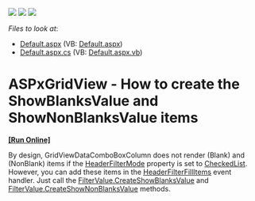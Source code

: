 <!-- default badges list -->
![](https://img.shields.io/endpoint?url=https://codecentral.devexpress.com/api/v1/VersionRange/128533717/13.1.4%2B)
[![](https://img.shields.io/badge/Open_in_DevExpress_Support_Center-FF7200?style=flat-square&logo=DevExpress&logoColor=white)](https://supportcenter.devexpress.com/ticket/details/E4218)
[![](https://img.shields.io/badge/📖_How_to_use_DevExpress_Examples-e9f6fc?style=flat-square)](https://docs.devexpress.com/GeneralInformation/403183)
<!-- default badges end -->
<!-- default file list -->
*Files to look at*:

* [Default.aspx](./CS/WebSite/Default.aspx) (VB: [Default.aspx](./VB/WebSite/Default.aspx))
* [Default.aspx.cs](./CS/WebSite/Default.aspx.cs) (VB: [Default.aspx.vb](./VB/WebSite/Default.aspx.vb))
<!-- default file list end -->
# ASPxGridView - How to create the ShowBlanksValue and ShowNonBlanksValue items
<!-- run online -->
**[[Run Online]](https://codecentral.devexpress.com/e4218/)**
<!-- run online end -->


<p>By design, GridViewDataComboBoxColumn does not render (Blank) and (NonBlank) items if the <a href="http://documentation.devexpress.com/#AspNet/DevExpressWebASPxGridViewGridViewDataColumnSettings_HeaderFilterModetopic"><u>HeaderFilterMode</u></a> property is set to <a href="http://documentation.devexpress.com/#AspNet/DevExpressWebASPxGridViewHeaderFilterModeEnumtopic"><u>CheckedList</u></a>. However, you can add these items in the <a href="http://documentation.devexpress.com/#AspNet/DevExpressWebASPxGridViewASPxGridView_HeaderFilterFillItemstopic"><u>HeaderFilterFillItems</u></a> event handler. Just call the <a href="http://documentation.devexpress.com/#AspNet/DevExpressWebASPxGridViewFilterValue_CreateShowBlanksValuetopic"><u>FilterValue.CreateShowBlanksValue</u></a> and <a href="http://documentation.devexpress.com/#AspNet/DevExpressWebASPxGridViewFilterValue_CreateShowNonBlanksValuetopic"><u>FilterValue.CreateShowNonBlanksValue</u></a> methods. </p>

<br/>


